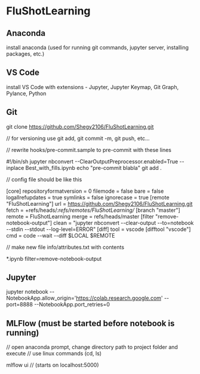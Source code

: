 # FluShotLearning

## Anaconda 
install anaconda (used for running git commands, jupyter server, installing packages, etc.)

## VS Code
install VS Code with extensions - Jupyter, Jupyter Keymap, Git Graph, Pylance, Python

## Git
git clone https://github.com/Shegy2106/FluShotLearning.git

// for versioning use git add, git commit -m, git push, etc...

// rewrite hooks/pre-commit.sample to pre-commit with these lines 

#!/bin/sh
jupyter nbconvert --ClearOutputPreprocessor.enabled=True --inplace Best_with_fills.ipynb
echo "pre-commit blabla"
git add .


// config file should be like this

[core]
	repositoryformatversion = 0
	filemode = false
	bare = false
	logallrefupdates = true
	symlinks = false
	ignorecase = true
[remote "FluShotLearning"]
	url = https://github.com/Shegy2106/FluShotLearning.git
	fetch = +refs/heads/*:refs/remotes/FluShotLearning/*
[branch "master"]
	remote = FluShotLearning
	merge = refs/heads/master
[filter "remove-notebook-output"]
    clean = "jupyter nbconvert --clear-output --to=notebook --stdin --stdout --log-level=ERROR"
[diff]
    tool = vscode
[difftool "vscode"]
    cmd = code --wait --diff $LOCAL $REMOTE
    
// make new file info/attributes.txt with contents

*.ipynb filter=remove-notebook-output

## Jupyter 
jupyter notebook --NotebookApp.allow_origin='https://colab.research.google.com' --port=8888 --NotebookApp.port_retries=0

## MLFlow (must be started before notebook is running) 
// open anaconda prompt, change directory path to project folder and execute
// use linux commands (cd, ls)

mlflow ui 
// (starts on localhost:5000)



